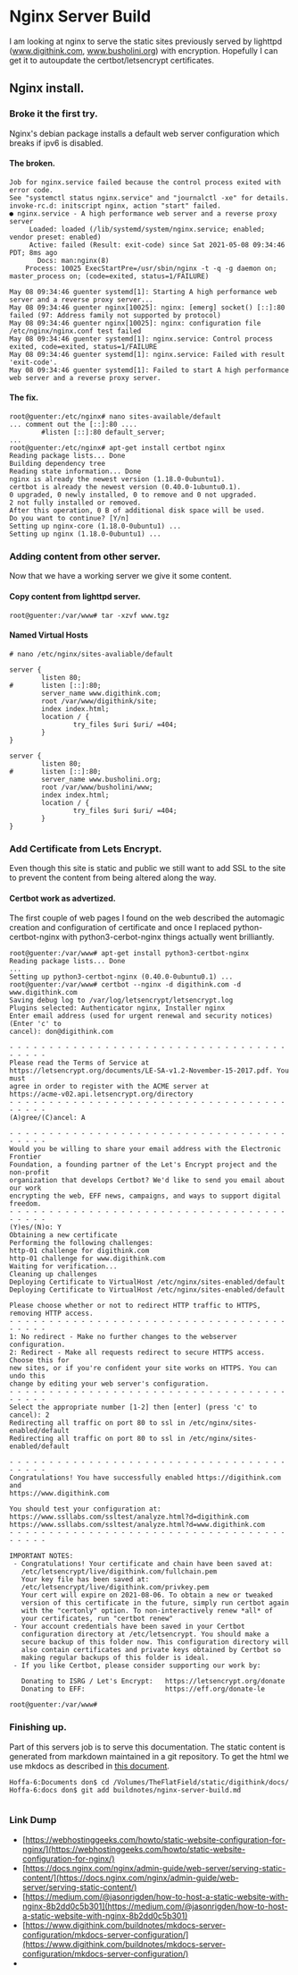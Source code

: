 # Nginx Server Build
I am looking at nginx to serve the static sites previously served by lighttpd (www.digithink.com, www.busholini.org) with encryption. Hopefully I can get it to autoupdate the certbot/letsencrypt certificates.

## Nginx install.
### Broke it the first try.
Nginx's debian package installs a default web server configuration which breaks if ipv6 is disabled. 
#### The broken.

```
Job for nginx.service failed because the control process exited with error code.
See "systemctl status nginx.service" and "journalctl -xe" for details.
invoke-rc.d: initscript nginx, action "start" failed.
● nginx.service - A high performance web server and a reverse proxy server
     Loaded: loaded (/lib/systemd/system/nginx.service; enabled; vendor preset: enabled)
     Active: failed (Result: exit-code) since Sat 2021-05-08 09:34:46 PDT; 8ms ago
       Docs: man:nginx(8)
    Process: 10025 ExecStartPre=/usr/sbin/nginx -t -q -g daemon on; master_process on; (code=exited, status=1/FAILURE)

May 08 09:34:46 guenter systemd[1]: Starting A high performance web server and a reverse proxy server...
May 08 09:34:46 guenter nginx[10025]: nginx: [emerg] socket() [::]:80 failed (97: Address family not supported by protocol)
May 08 09:34:46 guenter nginx[10025]: nginx: configuration file /etc/nginx/nginx.conf test failed
May 08 09:34:46 guenter systemd[1]: nginx.service: Control process exited, code=exited, status=1/FAILURE
May 08 09:34:46 guenter systemd[1]: nginx.service: Failed with result 'exit-code'.
May 08 09:34:46 guenter systemd[1]: Failed to start A high performance web server and a reverse proxy server.
```

#### The fix.

```
root@guenter:/etc/nginx# nano sites-available/default 
... comment out the [::]:80 ....
        #listen [::]:80 default_server;
...
root@guenter:/etc/nginx# apt-get install certbot nginx
Reading package lists... Done
Building dependency tree       
Reading state information... Done
nginx is already the newest version (1.18.0-0ubuntu1).
certbot is already the newest version (0.40.0-1ubuntu0.1).
0 upgraded, 0 newly installed, 0 to remove and 0 not upgraded.
2 not fully installed or removed.
After this operation, 0 B of additional disk space will be used.
Do you want to continue? [Y/n] 
Setting up nginx-core (1.18.0-0ubuntu1) ...
Setting up nginx (1.18.0-0ubuntu1) ...

```
### Adding content from other server.
Now that we have a working server we give it some content.

#### Copy content from lighttpd server.

    root@guenter:/var/www# tar -xzvf www.tgz 

#### Named Virtual Hosts



```
# nano /etc/nginx/sites-avaliable/default

server {
        listen 80;
#       listen [::]:80;
        server_name www.digithink.com;
        root /var/www/digithink/site;
        index index.html;
        location / {
                try_files $uri $uri/ =404;
        }
}

server {
        listen 80;
#       listen [::]:80;
        server_name www.busholini.org;
        root /var/www/busholini/www;
        index index.html;
        location / {
                try_files $uri $uri/ =404;
        }
}

```

### Add Certificate from Lets Encrypt.

Even though this site is static and public we still want to add SSL to the site to prevent the content from being altered along the way.

#### Certbot work as advertized. 
The first couple of web pages I found on the web described the automagic creation and configuration of certificate and once I replaced python-certbot-nginx with python3-cerbot-nginx things actually went brilliantly.

```
root@guenter:/var/www# apt-get install python3-certbot-nginx
Reading package lists... Done
...
Setting up python3-certbot-nginx (0.40.0-0ubuntu0.1) ...
root@guenter:/var/www# certbot --nginx -d digithink.com -d www.digithink.com
Saving debug log to /var/log/letsencrypt/letsencrypt.log
Plugins selected: Authenticator nginx, Installer nginx
Enter email address (used for urgent renewal and security notices) (Enter 'c' to
cancel): don@digithink.com

- - - - - - - - - - - - - - - - - - - - - - - - - - - - - - - - - - - - - - - -
Please read the Terms of Service at
https://letsencrypt.org/documents/LE-SA-v1.2-November-15-2017.pdf. You must
agree in order to register with the ACME server at
https://acme-v02.api.letsencrypt.org/directory
- - - - - - - - - - - - - - - - - - - - - - - - - - - - - - - - - - - - - - - -
(A)gree/(C)ancel: A

- - - - - - - - - - - - - - - - - - - - - - - - - - - - - - - - - - - - - - - -
Would you be willing to share your email address with the Electronic Frontier
Foundation, a founding partner of the Let's Encrypt project and the non-profit
organization that develops Certbot? We'd like to send you email about our work
encrypting the web, EFF news, campaigns, and ways to support digital freedom.
- - - - - - - - - - - - - - - - - - - - - - - - - - - - - - - - - - - - - - - -
(Y)es/(N)o: Y
Obtaining a new certificate
Performing the following challenges:
http-01 challenge for digithink.com
http-01 challenge for www.digithink.com
Waiting for verification...
Cleaning up challenges
Deploying Certificate to VirtualHost /etc/nginx/sites-enabled/default
Deploying Certificate to VirtualHost /etc/nginx/sites-enabled/default

Please choose whether or not to redirect HTTP traffic to HTTPS, removing HTTP access.
- - - - - - - - - - - - - - - - - - - - - - - - - - - - - - - - - - - - - - - -
1: No redirect - Make no further changes to the webserver configuration.
2: Redirect - Make all requests redirect to secure HTTPS access. Choose this for
new sites, or if you're confident your site works on HTTPS. You can undo this
change by editing your web server's configuration.
- - - - - - - - - - - - - - - - - - - - - - - - - - - - - - - - - - - - - - - -
Select the appropriate number [1-2] then [enter] (press 'c' to cancel): 2
Redirecting all traffic on port 80 to ssl in /etc/nginx/sites-enabled/default
Redirecting all traffic on port 80 to ssl in /etc/nginx/sites-enabled/default

- - - - - - - - - - - - - - - - - - - - - - - - - - - - - - - - - - - - - - - -
Congratulations! You have successfully enabled https://digithink.com and
https://www.digithink.com

You should test your configuration at:
https://www.ssllabs.com/ssltest/analyze.html?d=digithink.com
https://www.ssllabs.com/ssltest/analyze.html?d=www.digithink.com
- - - - - - - - - - - - - - - - - - - - - - - - - - - - - - - - - - - - - - - -

IMPORTANT NOTES:
 - Congratulations! Your certificate and chain have been saved at:
   /etc/letsencrypt/live/digithink.com/fullchain.pem
   Your key file has been saved at:
   /etc/letsencrypt/live/digithink.com/privkey.pem
   Your cert will expire on 2021-08-06. To obtain a new or tweaked
   version of this certificate in the future, simply run certbot again
   with the "certonly" option. To non-interactively renew *all* of
   your certificates, run "certbot renew"
 - Your account credentials have been saved in your Certbot
   configuration directory at /etc/letsencrypt. You should make a
   secure backup of this folder now. This configuration directory will
   also contain certificates and private keys obtained by Certbot so
   making regular backups of this folder is ideal.
 - If you like Certbot, please consider supporting our work by:

   Donating to ISRG / Let's Encrypt:   https://letsencrypt.org/donate
   Donating to EFF:                    https://eff.org/donate-le

root@guenter:/var/www# 
```

### Finishing up.

Part of this servers job is to serve this documentation. The static content is generated from markdown maintained in a git repository. To get the html we use mkdocs as described in [this document](https://www.digithink.com/buildnotes/mkdocs-server-configuration/mkdocs-server-configuration/). 

```
Hoffa-6:Documents don$ cd /Volumes/TheFlatField/static/digithink/docs/
Hoffa-6:docs don$ git add buildnotes/nginx-server-build.md 


```


### Link Dump

* [https://webhostinggeeks.com/howto/static-website-configuration-for-nginx/](https://webhostinggeeks.com/howto/static-website-configuration-for-nginx/)
* [https://docs.nginx.com/nginx/admin-guide/web-server/serving-static-content/](https://docs.nginx.com/nginx/admin-guide/web-server/serving-static-content/)
* [https://medium.com/@jasonrigden/how-to-host-a-static-website-with-nginx-8b2dd0c5b301](https://medium.com/@jasonrigden/how-to-host-a-static-website-with-nginx-8b2dd0c5b301)
* [https://www.digithink.com/buildnotes/mkdocs-server-configuration/mkdocs-server-configuration/](https://www.digithink.com/buildnotes/mkdocs-server-configuration/mkdocs-server-configuration/)
* 